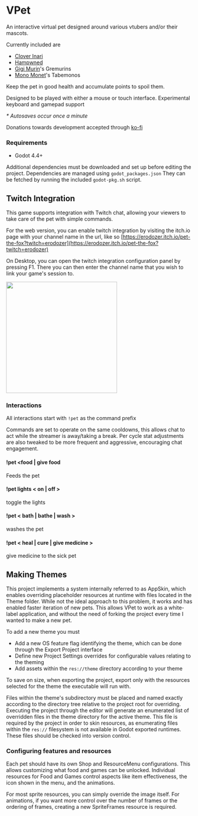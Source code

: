 # VPet

An interactive virtual pet designed around various vtubers and/or their mascots.

Currently included are
- [Clover Inari](https://erodozer.itch.io/pet-the-fox)
- [Hampwned](https://erodozer.itch.io/hamagotchi)
- [Gigi Murin](https://erodozer.itch.io/gremgotchi)'s Gremurins
- [Mono Monet](https://erodozer/itch.io/tabemono)'s Tabemonos

Keep the pet in good health and accumulate points to spoil them.

Designed to be played with either a mouse or touch interface.
Experimental keyboard and gamepad support

_* Autosaves occur once a minute_

Donations towards development accepted through [ko-fi](https://ko-fi.com/erodozer)

### Requirements

- Godot 4.4+

Additional dependencies must be downloaded and set up before editing the project.
Dependencies are managed using `godot_packages.json`
They can be fetched by running the included `godot-pkg.sh` script.

## Twitch Integration
This game supports integration with Twitch chat, allowing your viewers to take care of the pet with simple commands.

For the web version, you can enable twitch integration by visiting the itch.io page with your channel name in the url, like so
[https://erodozer.itch.io/pet-the-fox?twitch=erodozer](https://erodozer.itch.io/pet-the-fox?twitch=erodozer)

On Desktop, you can open the twitch integration configuration panel by pressing F1.  There you can then enter the channel name that you wish to link your game's session to.

<img width="300" src="https://github.com/erodozer/vpet/assets/316728/ec5c45b5-6b15-4440-81c7-d5e092ec2608" />

### Interactions
All interactions start with `!pet` as the command prefix

Commands are set to operate on the same cooldowns, this allows chat to act while the streamer is away/taking a break.
Per cycle stat adjustments are also tweaked to be more frequent and aggressive, encouraging chat engagement.

#### !pet &lt;food | give food
Feeds the pet

#### !pet lights < on | off >
toggle the lights

#### !pet < bath | bathe | wash >
washes the pet

#### !pet < heal | cure | give medicine >
give medicine to the sick pet

## Making Themes

This project implements a system internally referred to as AppSkin, which enables overriding placeholder resources at runtime with files located in the Theme folder.  While not the ideal approach to this problem, it works and has enabled faster iteration of new pets.  This allows VPet to work as a white-label application, and without the need of forking the project every time I wanted to make a new pet.

To add a new theme you must
- Add a new OS feature flag identifying the theme, which can be done through the Export Project interface
- Define new Project Settings overrides for configurable values relating to the theming
- Add assets within the `res://theme` directory according to your theme

To save on size, when exporting the project, export only with the resources selected for the theme the executable will run with.

Files within the theme's subdirectory must be placed and named exactly according to the directory tree relative to the project root for overriding.
Executing the project through the editor will generate an enumerated list of overridden files in the theme directory for the active theme.  This file is required by the project in order to skin resources, as enumerating files within the `res://` filesystem is not available in Godot exported runtimes.  These files should be checked into version control.

### Configuring features and resources

Each pet should have its own Shop and ResourceMenu configurations.  This allows customizing what food and games can be unlocked.
Individual resources for Food and Games control aspects like item effectiveness, the icon shown in the menu, and the animations.

For most sprite resources, you can simply override the image itself.  For animations, if you want more control over the number of frames or the ordering of frames, creating a new SpriteFrames resource is required.
